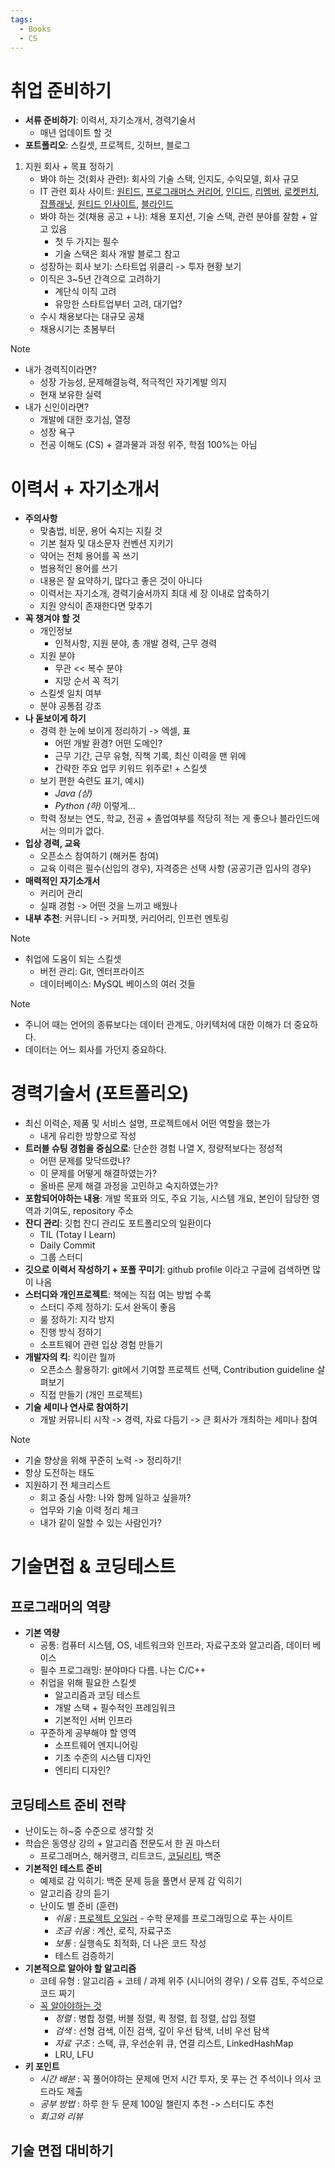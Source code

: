```yaml
---
tags:
  - Books
  - CS
---
```


# 취업 준비하기

- **서류 준비하기**: 이력서, 자기소개서, 경력기술서
	- 매년 업데이트 할 것
- **포트폴리오**: 스킬셋, 프로젝트, 깃허브, 블로그

1. 지원 회사 + 목표 정하기
	- 봐야 하는 것(회사 관련): 회사의 기술 스택, 인지도, 수익모델, 회사 규모
	- IT 관련 회사 사이트: [원티드](https://www.wanted.co.kr/), [프로그래머스 커리어](https://career.programmers.co.kr/), [인디드](https://kr.indeed.com/), [리멤버](https://career.rememberapp.co.kr/job/postings), [로켓펀치](https://www.rocketpunch.com/), [잡플래닛](https://www.jobplanet.co.kr/job), [원티드 인사이트](https://insight.wanted.co.kr/), [블라인드](https://www.teamblind.com/kr/)
	- 봐야 하는 것(채용 공고 + 나): 채용 포지션, 기술 스택, 관련 분야를 잘함 + 알고 있음
		- 첫 두 가지는 필수
		- 기술 스택은 회사 개발 블로그 참고
	- 성장하는 회사 보기: 스타트업 위클리 -> 투자 현황 보기
	- 이직은 3~5년 간격으로 고려하기
		- 계단식 이직 고려
		- 유망한 스타트업부터 고려, 대기업?
	- 수시 채용보다는 대규모 공채
	- 채용시기는 초봄부터

> [!note]
> - 내가 경력직이라면?
> 	- 성장 가능성, 문제해결능력, 적극적인 자기계발 의지
> 	- 현재 보유한 실력
> - 내가 신인이라면?
> 	- 개발에 대한 호기심, 열정
> 	- 성장 욕구
> 	- 전공 이해도 (CS) + 결과물과 과정 위주, 학점 100%는 아님

# 이력서 + 자기소개서

- **주의사항**
	- 맞춤법, 비문, 용어 숙지는 지킬 것
	- 기본 철자 및 대소문자 컨벤션 지키기
	- 약어는 전체 용어를 꼭 쓰기
	- 범용적인 용어를 쓰기
	- 내용은 잘 요약하기, 많다고 좋은 것이 아니다
	- 이력서는 자기소개, 경력기술서까지 최대 세 장 이내로 압축하기
	- 지원 양식이 존재한다면 맞추기
- **꼭 챙겨야 할 것**
	- 개인정보
		- 인적사항, 지원 분야, 총 개발 경력, 근무 경력
	- 지원 분야
		- 무관 << 복수 분야
		- 지망 순서 꼭 적기
	- 스킬셋 일치 여부
	- 분야 공통점 강조
- **나 돋보이게 하기**
	- 경력 한 눈에 보이게 정리하기 -> 엑셀, 표
		- 어떤 개발 환경? 어떤 도메인?
		- 근무 기간, 근무 유형, 직책 기록, 최신 이력을 맨 위에
		- 간략한 주요 업무 키워드 위주로! + 스킬셋
	- 보기 편한 숙련도 표기, 예시)
		- *Java (상)*
		- *Python (하)* 이렇게...
	- 학력 정보는 연도, 학교, 전공 + 졸업여부를 적당히 적는 게 좋으나 블라인드에서는 의미가 없다.
- **입상 경력, 교육**
	- 오픈소스 참여하기 (해커톤 참여)
	- 교육 이력은 필수(신입의 경우), 자격증은 선택 사항 (공공기관 입사의 경우)
- **매력적인 자기소개서**
	- 커리어 관리
	- 실패 경험 -> 어떤 것을 느끼고 배웠나
- **내부 추천**: 커뮤니티 -> 커피챗, 커리어리, 인프런 멘토링

> [!note]
> - 취업에 도움이 되는 스킬셋
> 	- 버전 관리: Git, 엔터프라이즈
> 	- 데이터베이스: MySQL 베이스의 여러 것들

> [!note]
> - 주니어 때는 언어의 종류보다는 데이터 관계도, 아키텍처에 대한 이해가 더 중요하다.
> - 데이터는 어느 회사를 가던지 중요하다.

# 경력기술서 (포트폴리오)

- 최신 이력순, 제품 및 서비스 설명, 프로젝트에서 어떤 역할을 했는가
	- 내게 유리한 방향으로 작성
- **트러블 슈팅 경험을 중심으로**: 단순한 경험 나열 X, 정량적보다는 정성적
	- 어떤 문제를 맞닥뜨렸나?
	- 이 문제를 어떻게 해결하였는가?
	- 올바른 문제 해결 과정을 고민하고 숙지하였는가?
- **포함되어야하는 내용**: 개발 목표와 의도, 주요 기능, 시스템 개요, 본인이 담당한 영역과 기여도, repository 주소
- **잔디 관리**: 깃헙 잔디 관리도 포트폴리오의 일환이다
	- TIL (Totay I Learn)
	- Daily Commit
	- 그룹 스터디
- **깃으로 이력서 작성하기 + 포폴 꾸미기**: github profile 이라고 구글에 검색하면 많이 나옴
- **스터디와 개인프로젝트**: 책에는 직접 여는 방법 수록
	- 스터디 주제 정하기: 도서 완독이 좋음
	- 룰 정하기: 지각 방지
	- 진행 방식 정하기
	- 소프트웨어 관련 입상 경험 만들기
- **개발자의 킥**: 킥이란 뭘까
	- 오픈소스 활용하기: git에서 기여할 프로젝트 선택, Contribution guideline 살펴보기
	- 직접 만들기 (개인 프로젝트)
- **기술 세미나 연사로 참여하기**
	- 개발 커뮤니티 시작 -> 경력, 자료 다듬기 -> 큰 회사가 개최하는 세미나 참여

> [!note]
> - 기술 향상을 위해 꾸준히 노력 -> 정리하기!
> - 항상 도전하는 태도
> - 지원하기 전 체크리스트
> 	- 회고 중심 사항: 나와 함께 일하고 싶을까?
> 	- 업무와 기술 이력 정리 체크
> 	- 내가 같이 일할 수 있는 사람인가?

# 기술면접 & 코딩테스트

## 프로그래머의 역량

- **기본 역량** 
	- 공통: 컴퓨터 시스템, OS, 네트워크와 인프라, 자료구조와 알고리즘, 데이터 베이스
	- 필수 프로그래밍: 분야마다 다름. 나는 C/C++
	- 취업을 위해 필요한 스킬셋
		- 알고리즘과 코딩 테스트
		- 개발 스택 + 필수적인 프레임워크
		- 기본적인 서버 인프라
	- 꾸준하게 공부해야 할 영역
		- 소프트웨어 엔지니어링
		- 기초 수준의 시스템 디자인 
		- 엔티티 디자인?

## 코딩테스트 준비 전략

- 난이도는 하~중 수준으로 생각할 것
- 학습은 동영상 강의 + 알고리즘 전문도서 한 권 마스터
	- 프로그래머스, 해커랭크, 리트코드, [코딜리티](https://www.codility.com/), 백준
- **기본적인 테스트 준비**
	- 예제로 감 익히기: 백준 문제 등을 풀면서 문제 감 익히기
	- 알고리즘 강의 듣기
	- 난이도 별 준비 (훈련)
		- *쉬움* : [프로젝트 오일러](https://euler.synap.co.kr/) - 수학 문제를 프로그래밍으로 푸는 사이트
		- *조금 쉬움* : 계산, 로직, 자료구조
		- *보통* : 실행속도 최적화, 더 나은 코드 작성
		- 테스트 검증하기
- **기본적으로 알아야 할 알고리즘**
	- 코테 유형 : 알고리즘 + 코테 / 과제 위주 (시니어의 경우) / 오류 검토, 주석으로 코드 짜기
	- [꼭 알아야하는 것](https://github.com/haru-note/tech-interview)
		- *정렬* : 병합 정렬, 버블 정렬, 퀵 정렬, 힙 정렬, 삽입 정렬
		- *검색* : 선형 검색, 이진 검색, 깊이 우선 탐색, 너비 우선 탐색
		- *자료 구조* : 스택, 큐, 우선순위 큐, 연결 리스트, LinkedHashMap
		- LRU, LFU
- **키 포인트**
	- *시간 배분* : 꼭 풀어야하는 문제에 먼저 시간 투자, 못 푸는 건 주석이나 의사 코드라도 제출
	- *공부 방법* : 하루 한 두 문제 100일 챌린지 추천 -> 스터디도 추천
	- *회고와 리뷰*

## 기술 면접 대비하기 